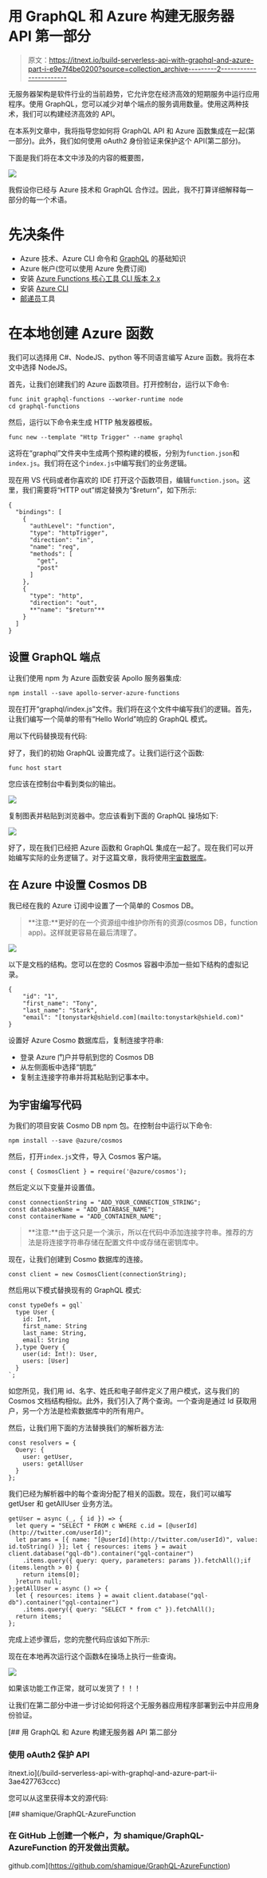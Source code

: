 # 用 GraphQL 和 Azure 构建无服务器 API 第一部分

> 原文：<https://itnext.io/build-serverless-api-with-graphql-and-azure-part-i-e9e7f4be0200?source=collection_archive---------2----------------------->

无服务器架构是软件行业的当前趋势，它允许您在经济高效的短期服务中运行应用程序。使用 GraphQL，您可以减少对单个端点的服务调用数量。使用这两种技术，我们可以构建经济高效的 API。

在本系列文章中，我将指导您如何将 GraphQL API 和 Azure 函数集成在一起(第一部分)。此外，我们如何使用 oAuth2 身份验证来保护这个 API(第二部分)。

下面是我们将在本文中涉及的内容的概要图，

![](img/9438b7a6d67a207f9bb7deb0a66d57ab.png)

我假设你已经与 Azure 技术和 GraphQL 合作过。因此，我不打算详细解释每一部分的每一个术语。

# 先决条件

*   Azure 技术、Azure CLI 命令和 [GraphQL](https://graphql.org/) 的基础知识
*   Azure 帐户(您可以使用 Azure 免费订阅)
*   安装 [Azure Functions 核心工具 CLI 版本 2.x](https://docs.microsoft.com/en-us/azure/azure-functions/functions-run-local?tabs=macos%2Ccsharp%2Cbash#v2)
*   安装 [Azure CLI](https://docs.microsoft.com/en-us/cli/azure/install-azure-cli)
*   [邮递员](https://www.postman.com/)工具

# 在本地创建 Azure 函数

我们可以选择用 C#、NodeJS、python 等不同语言编写 Azure 函数。我将在本文中选择 NodeJS。

首先，让我们创建我们的 Azure 函数项目。打开控制台，运行以下命令:

```
func init graphql-functions --worker-runtime node
cd graphql-functions
```

然后，运行以下命令来生成 HTTP 触发器模板。

```
func new --template "Http Trigger" --name graphql
```

这将在“graphql”文件夹中生成两个预构建的模板，分别为`function.json`和`index.js`。我们将在这个`index.js`中编写我们的业务逻辑。

现在用 VS 代码或者你喜欢的 IDE 打开这个函数项目，编辑`function.json`。这里，我们需要将“HTTP out”绑定替换为“$return”，如下所示:

```
{
  "bindings": [
    {
      "authLevel": "function",
      "type": "httpTrigger",
      "direction": "in",
      "name": "req",
      "methods": [
        "get",
        "post"
      ]
    },
    {
      "type": "http",
      "direction": "out",
      **"name": "$return"**
    }
  ]
}
```

## 设置 GraphQL 端点

让我们使用 npm 为 Azure 函数安装 Apollo 服务器集成:

```
npm install --save apollo-server-azure-functions
```

现在打开“graphql/index.js”文件。我们将在这个文件中编写我们的逻辑。首先，让我们编写一个简单的带有“Hello World”响应的 GraphQL 模式。

用以下代码替换现有代码:

好了，我们的初始 GraphQL 设置完成了。让我们运行这个函数:

```
func host start
```

您应该在控制台中看到类似的输出。

![](img/be971e5b922ab4d846f71133513fc564.png)

复制图表并粘贴到浏览器中。您应该看到下面的 GraphQL 操场如下:

![](img/b92fdc5e2fe6255b7fab14c3cade421d.png)

好了，现在我们已经把 Azure 函数和 GraphQL 集成在一起了。现在我们可以开始编写实际的业务逻辑了。对于这篇文章，我将使用[宇宙数据库](https://azure.microsoft.com/en-us/services/cosmos-db/)。

## 在 Azure 中设置 Cosmos DB

我已经在我的 Azure 订阅中设置了一个简单的 Cosmos DB。

> **注意:**更好的在一个资源组中维护你所有的资源(cosmos DB，function app)。这样就更容易在最后清理了。

![](img/3ae2f702c42e2236af486636d729b86e.png)

以下是文档的结构。您可以在您的 Cosmos 容器中添加一些如下结构的虚拟记录。

```
{
    "id": "1",
    "first_name": "Tony",
    "last_name": "Stark",
    "email": "[tonystark@shield.com](mailto:tonystark@shield.com)"
}
```

设置好 Azure Cosmo 数据库后，复制连接字符串:

*   登录 Azure 门户并导航到您的 Cosmos DB
*   从左侧面板中选择“钥匙”
*   复制主连接字符串并将其粘贴到记事本中。

## 为宇宙编写代码

为我们的项目安装 Cosmo DB npm 包。在控制台中运行以下命令:

```
npm install --save @azure/cosmos
```

然后，打开`index.js`文件，导入 Cosmos 客户端。

```
const { CosmosClient } = require('@azure/cosmos');
```

然后定义以下变量并设置值。

```
const connectionString = "ADD_YOUR_CONNECTION_STRING";
const databaseName = "ADD_DATABASE_NAME";
const containerName = "ADD_CONTAINER_NAME";
```

> **注意:**由于这只是一个演示，所以在代码中添加连接字符串。推荐的方法是将连接字符串存储在配置文件中或存储在密钥库中。

现在，让我们创建到 Cosmo 数据库的连接。

```
const client = new CosmosClient(connectionString);
```

然后用以下模式替换现有的 GraphQL 模式:

```
const typeDefs = gql`
  type User {
    id: Int,
    first_name: String
    last_name: String,
    email: String
  },type Query {
    user(id: Int!): User,
    users: [User]
  }
`;
```

如您所见，我们用 id、名字、姓氏和电子邮件定义了用户模式，这与我们的 Cosmos 文档结构相似。此外，我们引入了两个查询。一个查询是通过 Id 获取用户，另一个方法是检索数据库中的所有用户。

然后，让我们用下面的方法替换我们的解析器方法:

```
const resolvers = {
  Query: {
    user: getUser,
    users: getAllUser
  }
};
```

我们已经为解析器中的每个查询分配了相关的函数。现在，我们可以编写 getUser 和 getAllUser 业务方法。

```
getUser = async (_, { id }) => {
  let query = "SELECT * FROM c WHERE c.id = [@userId](http://twitter.com/userId)";
  let params = [{ name: "[@userId](http://twitter.com/userId)", value: id.toString() }]; let { resources: items } = await client.database("gql-db").container("gql-container")
    .items.query({ query: query, parameters: params }).fetchAll();if (items.length > 0) {
    return items[0];
  }return null;
};getAllUser = async () => {
  let { resources: items } = await client.database("gql-db").container("gql-container")
    .items.query({ query: "SELECT * from c" }).fetchAll();
  return items;
};
```

完成上述步骤后，您的完整代码应该如下所示:

现在在本地再次运行这个函数&在操场上执行一些查询。

![](img/2971754b0be1b3d95a614fb5d4f78a15.png)

如果该功能工作正常，就可以发货了！！！

让我们在第二部分中进一步讨论如何将这个无服务器应用程序部署到云中并应用身份验证。

[](/build-serverless-api-with-graphql-and-azure-part-ii-3ae427763ccc) [## 用 GraphQL 和 Azure 构建无服务器 API 第二部分

### 使用 oAuth2 保护 API

itnext.io](/build-serverless-api-with-graphql-and-azure-part-ii-3ae427763ccc) 

您可以从这里获得本文的源代码:

[](https://github.com/shamique/GraphQL-AzureFunction) [## shamique/GraphQL-AzureFunction

### 在 GitHub 上创建一个帐户，为 shamique/GraphQL-AzureFunction 的开发做出贡献。

github.com](https://github.com/shamique/GraphQL-AzureFunction)